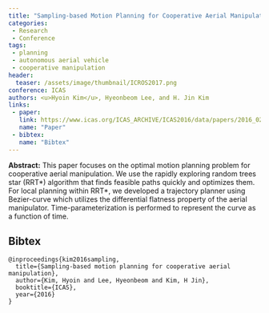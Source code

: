 ```yaml
---
title: "Sampling-based Motion Planning for Cooperative Aerial Manipulation"
categories:
 - Research
 - Conference
tags:
 - planning
 - autonomous aerial vehicle
 - cooperative manipulation
header:
  teaser: /assets/image/thumbnail/ICROS2017.png
conference: ICAS
authors: <u>Hyoin Kim</u>, Hyeonbeom Lee, and H. Jin Kim
links: 
 - paper: 
   link: https://www.icas.org/ICAS_ARCHIVE/ICAS2016/data/papers/2016_0237_paper.pdf
   name: "Paper"
 - bibtex: 
   name: "Bibtex"
---
```


**Abstract:** This paper focuses on the optimal motion planning problem for cooperative aerial manipulation. We use the rapidly exploring random trees star (RRT*) algorithm that finds feasible paths quickly and optimizes them. For local planning within RRT*, we developed a trajectory planner using Bezier-curve which utilizes the differential flatness property of the aerial manipulator. Time-parameterization is performed to represent the curve as a function of time.

## Bibtex <a id="bibtex"></a>
```
@inproceedings{kim2016sampling,
  title={Sampling-based motion planning for cooperative aerial manipulation},
  author={Kim, Hyoin and Lee, Hyeonbeom and Kim, H Jin},
  booktitle={ICAS},
  year={2016}
}
```
